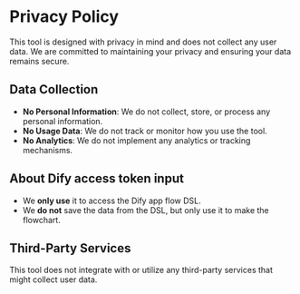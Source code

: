 # Privacy Policy

This tool is designed with privacy in mind and does not collect any user data. We are committed to maintaining your privacy and ensuring your data remains secure.

## Data Collection

- **No Personal Information**: We do not collect, store, or process any personal information.
- **No Usage Data**: We do not track or monitor how you use the tool.
- **No Analytics**: We do not implement any analytics or tracking mechanisms.

## About Dify access token input

- We **only use** it to access the Dify app flow DSL.
- We **do not** save the data from the DSL, but only use it to make the flowchart.

## Third-Party Services

This tool does not integrate with or utilize any third-party services that might collect user data.